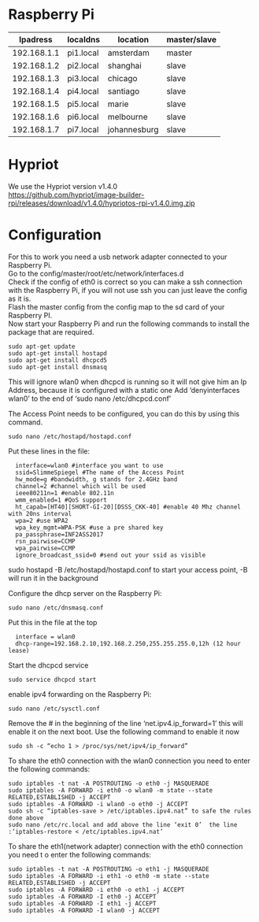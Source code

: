 # Raspberry Pi

Ipadress | localdns | location | master/slave
--- | --- | --- | ---
192.168.1.1|	pi1.local|	amsterdam|	master
192.168.1.2|	pi2.local|	shanghai|	slave
192.168.1.3|	pi3.local| 	chicago|	slave
192.168.1.4|	pi4.local| 	santiago|	slave
192.168.1.5|	pi5.local| 	marie|		slave
192.168.1.6|	pi6.local| 	melbourne|	slave
192.168.1.7|	pi7.local| 	johannesburg|	slave
# Hypriot
We use the Hypriot version v1.4.0</br>
<a>https://github.com/hypriot/image-builder-rpi/releases/download/v1.4.0/hypriotos-rpi-v1.4.0.img.zip</a>

# Configuration
For this to work you need a usb network adapter connected to your Raspberry Pi.</br>
Go to the config/master/root/etc/network/interfaces.d</br>
Check if the config of eth0 is correct so you can make a ssh connection with the Raspberry Pi, if you will not use ssh you can just leave the config as it is.</br>
Flash the master config from the config map to the sd card of your Raspberry PI.</br>
Now start your Raspberry Pi and run the following commands to install the package that are required.</br>


	sudo apt-get update
	sudo apt-get install hostapd
	sudo apt-get install dhcpcd5
	sudo apt-get install dnsmasq

This will ignore wlan0 when dhcpcd is running so it will not give him an Ip Address, because it is configured with a static one
Add ‘denyinterfaces wlan0’ to the end of ‘sudo nano /etc/dhcpcd.conf’
      
The Access Point needs to be configured, you can do this by using this command.

	sudo nano /etc/hostapd/hostapd.conf
	
Put these lines in the file:

      interface=wlan0 #interface you want to use
      ssid=SlimmeSpiegel #The name of the Access Point
      hw_mode=g #bandwidth, g stands for 2.4GHz band
      channel=2 #channel which will be used
      ieee80211n=1 #enable 802.11n
      wmm_enabled=1 #QoS support
      ht_capab=[HT40][SHORT-GI-20][DSSS_CKK-40] #enable 40 Mhz channel with 20ns interval
      wpa=2 #use WPA2
      wpa_key_mgmt=WPA-PSK #use a pre shared key
      pa_passphrase=INF2ASS2017
      rsn_pairwise=CCMP 
      wpa_pairwise=CCMP
      ignore_broadcast_ssid=0 #send out your ssid as visible
      
sudo hostapd -B /etc/hostapd/hostapd.conf to start your access point, -B will run it in the background

Configure the dhcp server on the Raspberry Pi:

	sudo nano /etc/dnsmasq.conf
	
Put this in the file at the top

      interface = wlan0
      dhcp-range=192.168.2.10,192.168.2.250,255.255.255.0,12h (12 hour lease)
      
Start the dhcpcd service

	sudo service dhcpcd start

enable ipv4 forwarding on the Raspberry Pi:

	sudo nano /etc/sysctl.conf
	
Remove the # in the beginning of the line ‘net.ipv4.ip_forward=1’ this will enable it on the next boot.
Use the following command to enable it now

	sudo sh -c “echo 1 > /proc/sys/net/ipv4/ip_forward”

To share the eth0 connection with the wlan0 connection you need to enter the following commands: 

	sudo iptables -t nat -A POSTROUTING -o eth0 -j MASQUERADE
	sudo iptables -A FORWARD -i eth0 -o wlan0 -m state --state RELATED,ESTABLISHED -j ACCEPT
	sudo iptables -A FORWARD -i wlan0 -o eth0 -j ACCEPT
	sudo sh -c “iptables-save > /etc/iptables.ipv4.nat” to safe the rules done above
	sudo nano /etc/rc.local and add above the line ‘exit 0’  the line :‘iptables-restore < /etc/iptables.ipv4.nat’

To share the eth1(network adapter) connection with the eth0 connection you need t o enter the following commands:

	sudo iptables -t nat -A POSTROUTING -o eth1 -j MASQUERADE
	sudo iptables -A FORWARD -i eth1 -o eth0 -m state --state RELATED,ESTABLISHED -j ACCEPT
	sudo iptables -A FORWARD -i eth0 -o eth1 -j ACCEPT
	sudo iptables -A FORWARD -I eth0 -j ACCEPT
	sudo iptables -A FORWARD -I eth1 -j ACCEPT
	sudo iptables -A FORWARD -I wlan0 -j ACCEPT
```
